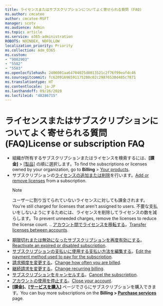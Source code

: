 ```yaml
---
title: ライセンスまたはサブスクリプションについてよく寄せられる質問 (FAQ)
ms.author: cmcatee
author: cmcatee-MSFT
manager: scotv
ms.audience: Admin
ms.topic: article
ms.service: o365-administration
ROBOTS: NOINDEX, NOFOLLOW
localization_priority: Priority
ms.collection: Adm_O365
ms.custom:
- "9002903"
- "5582"
- "5583"
ms.openlocfilehash: 2406001aa64704025d0013521c2f76f99eafdc46
ms.sourcegitcommit: fc62091696591175280c02c29876530d485c7871
ms.translationtype: HT
ms.contentlocale: ja-JP
ms.lasthandoff: 09/26/2020
ms.locfileid: "48286715"
---
```

# <a name="license-or-subscription-faq"></a><span data-ttu-id="30df7-102">ライセンスまたはサブスクリプションについてよく寄せられる質問 (FAQ)</span><span class="sxs-lookup"><span data-stu-id="30df7-102">License or subscription FAQ</span></span>

- <span data-ttu-id="30df7-103">組織が所有するサブスクリプションまたはライセンスを検索するには、**[課金]** > [[製品]](https://go.microsoft.com/fwlink/p/?linkid=842054) の順に選択します。</span><span class="sxs-lookup"><span data-stu-id="30df7-103">To find the subscriptions or licenses owned by your organization, go to **Billing** > [Your products](https://go.microsoft.com/fwlink/p/?linkid=842054).</span></span>
- <span data-ttu-id="30df7-104">サブスクリプションの[ライセンスの追加または削除](https://docs.microsoft.com/alchemyinsights/how-to-add-or-reduce-licenses)を行います。</span><span class="sxs-lookup"><span data-stu-id="30df7-104">[Add or remove licenses](https://docs.microsoft.com/alchemyinsights/how-to-add-or-reduce-licenses) from a subscription.</span></span>
    > [!NOTE]
    > <span data-ttu-id="30df7-105">ユーザーに割り当てられていないライセンスに対しても課金されます。</span><span class="sxs-lookup"><span data-stu-id="30df7-105">You're still charged for licenses that aren't assigned to users.</span></span> <span data-ttu-id="30df7-106">不要な支払いをしないようにするためには、ライセンスを削除してライセンスの数を減らします。</span><span class="sxs-lookup"><span data-stu-id="30df7-106">To prevent unneeded charges, remove the licenses to reduce the license count.</span></span>
<span data-ttu-id="30df7-107">.</span><span class="sxs-lookup"><span data-stu-id="30df7-107">.</span></span> <span data-ttu-id="30df7-108">[アカウント間でライセンスを移転する](https://docs.microsoft.com/alchemyinsights/transfer-licenses-between-tenants)。</span><span class="sxs-lookup"><span data-stu-id="30df7-108">[Transfer licenses between accounts](https://docs.microsoft.com/alchemyinsights/transfer-licenses-between-tenants).</span></span>
- <span data-ttu-id="30df7-109">[期限切れまたは無効になったサブスクリプションを再度有効にする](https://go.microsoft.com/fwlink/p/?linkid=2117519)。</span><span class="sxs-lookup"><span data-stu-id="30df7-109">[Reactivate an expired or disabled subscription](https://go.microsoft.com/fwlink/p/?linkid=2117519).</span></span>
- <span data-ttu-id="30df7-110">[サブスクリプションの支払いに使用する支払い方法を編集する](https://go.microsoft.com/fwlink/p/?linkid=2117167)。</span><span class="sxs-lookup"><span data-stu-id="30df7-110">[Edit the payment method used to pay for the subscription](https://go.microsoft.com/fwlink/p/?linkid=2117167).</span></span>
- <span data-ttu-id="30df7-111">[請求頻度を変更する](https://go.microsoft.com/fwlink/p/?linkid=2119112)。</span><span class="sxs-lookup"><span data-stu-id="30df7-111">[Change how often you are billed](https://go.microsoft.com/fwlink/p/?linkid=2119112).</span></span>
- <span data-ttu-id="30df7-112">[継続請求を変更する](https://go.microsoft.com/fwlink/p/?linkid=2119216)。</span><span class="sxs-lookup"><span data-stu-id="30df7-112">[Change recurring billing](https://go.microsoft.com/fwlink/p/?linkid=2119216).</span></span>
- <span data-ttu-id="30df7-113">[サブスクリプションをキャンセルする](https://go.microsoft.com/fwlink/p/?linkid=2119113)。</span><span class="sxs-lookup"><span data-stu-id="30df7-113">[Cancel the subscription](https://go.microsoft.com/fwlink/p/?linkid=2119113).</span></span>
- <span data-ttu-id="30df7-114">[アカウントの使用を停止する](https://docs.microsoft.com/alchemyinsights/how-to-close-your-account)。</span><span class="sxs-lookup"><span data-stu-id="30df7-114">[Close your account](https://docs.microsoft.com/alchemyinsights/how-to-close-your-account).</span></span>
- <span data-ttu-id="30df7-115">**[課金]、[[サービスを購入]](https://go.microsoft.com/fwlink/p/?linkid=868433)** ページでさらにサブスクリプションを購入できます。</span><span class="sxs-lookup"><span data-stu-id="30df7-115">You can buy more subscriptions on the **Billing > [Purchase services](https://go.microsoft.com/fwlink/p/?linkid=868433)** page.</span></span>